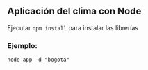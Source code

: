 ## Aplicación del clima con Node

Ejecutar ```npm install``` para instalar las librerías

### Ejemplo:
```
node app -d "bogota"
```